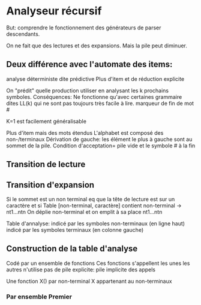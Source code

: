 Analyseur récursif
====================

But: comprendre le fonctionnement des générateurs de parser descendants.

On ne fait que des lectures et des expansions.
Mais la pile peut diminuer.

## Deux différence avec l'automate des items:
analyse déterministe dite prédictive
Plus d'item et de réduction explicite


On "prédit" quelle production utiliser en analysant les k prochains symboles.
Conséquences:
Ne fonctionne qu'avec certaines grammaire dites LL(k) qui ne sont pas toujours très facile à lire.
marqueur de fin de mot #

K=1 est facilement généralisable

Plus d'item mais des mots étendus
L'alphabet est composé des non-/terminaux 
Dérivation de gauche: les élément le plus à gauche sont au sommet de la pile.
Condition d'acceptation= pile vide et le symbole # à la fin

## Transition de lecture

## Transition d'expansion
Si le sommet est un non terminal eq que la tête de lecture est sur un caractère et si Table [non-terminal, caractère] contient non-terminal -> nt1...ntn
On déplie non-terminal et on emplit à sa place nt1...ntn

Table d'annalyse:
indicé par les symboles non-terminaux (en ligne haut)
indicé par les symboles terminaux (en colonne gauche)

## Construction de la table d'analyse
Codé par un ensemble de fonctions
Ces fonctions s'appellent les unes les autres
n'utilise pas de pile explicite: pile implicite des appels

Une fonction X() par non-terminal X appartenant au non-terminaux

### Par ensemble Premier
